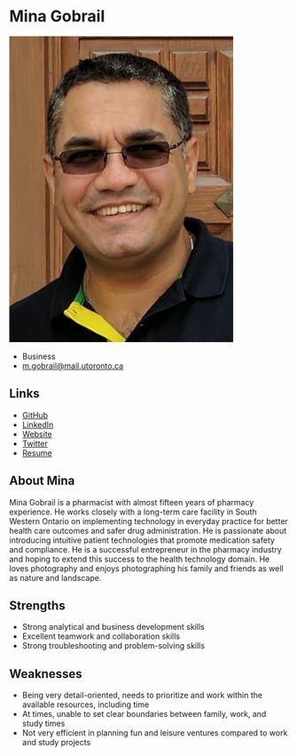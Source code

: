 # Mina Gobrail

![Mina Gobrail Profile](./Mina_profile.jpg)

- Business
- m.gobrail@mail.utoronto.ca

## Links

- [GitHub](https://github.com/vinaykomaravolu)
- [LinkedIn](https://www.linkedin.com/in/mina-gobrail-b5a25a3b/)
- [Website](http://www.ehealthaccess.com)
- [Twitter](https://twitter.com/GobrailMina)
- [Resume](./Gobrail_Mina_resume.pdf)

## About Mina

Mina Gobrail is a pharmacist with almost fifteen years of pharmacy experience. He works closely with a long-term care facility in South Western Ontario on implementing technology in everyday practice for better health care outcomes and safer drug administration. He is passionate about introducing intuitive patient technologies that promote medication safety and compliance. He is a successful entrepreneur in the pharmacy industry and hoping to extend this success to the health technology domain. He loves photography and enjoys photographing his family and friends as well as nature and landscape.

## Strengths

- Strong analytical and business development skills
- Excellent teamwork and collaboration skills
- Strong troubleshooting and problem-solving skills

## Weaknesses

- Being very detail-oriented, needs to prioritize and work within the available resources, including time
- At times, unable to set clear boundaries between family, work, and study times
- Not very efficient in planning fun and leisure ventures compared to work and study projects

